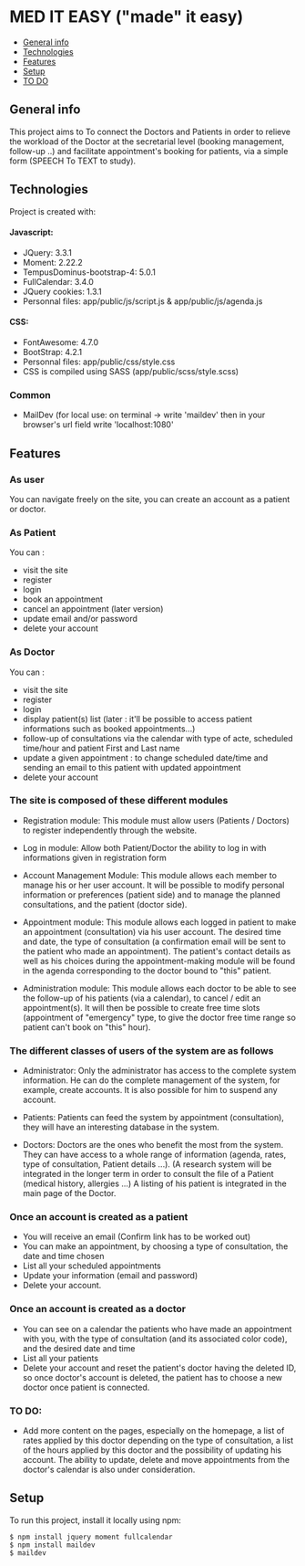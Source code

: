 # MED IT EASY ("made" it easy)
* [General info](#general-info)
* [Technologies](#technologies)
* [Features](#features)
* [Setup](#setup)
* [TO DO](#todo)

## General info
This project aims to To connect the Doctors and Patients in order to relieve the workload of the Doctor at the secretarial level (booking management, follow-up ..) and facilitate appointment's booking for patients, via a simple form (SPEECH To TEXT to study).
	
## Technologies
Project is created with:
#### Javascript:
* JQuery: 3.3.1
* Moment: 2.22.2
* TempusDominus-bootstrap-4: 5.0.1
* FullCalendar: 3.4.0
* JQuery cookies: 1.3.1
* Personnal files: app/public/js/script.js & app/public/js/agenda.js

#### CSS:
* FontAwesome: 4.7.0
* BootStrap: 4.2.1
* Personnal files: app/public/css/style.css
* CSS is compiled using SASS (app/public/scss/style.scss)

### Common
* MailDev (for local use: on terminal -> write 'maildev' then in your browser's url field write 'localhost:1080' 

## Features
### As user
You can navigate freely on the site, you can create an account as a patient or doctor.
### As Patient
You can : 
* visit the site
* register
* login
* book an appointment
* cancel an appointment (later version)
* update email and/or password
* delete your account

### As Doctor
You can :
* visit the site
* register
* login
* display patient(s) list (later : it'll be possible to access patient informations such as booked appointments...)
* follow-up of consultations via the calendar with type of acte, scheduled time/hour and patient First and Last name
* update a given appointment : to change scheduled date/time and sending an email to this patient with updated appointment
* delete your account

### The site is composed of these different modules
* Registration module: 
This module must allow users (Patients / Doctors) to register independently through the website.

* Log in module:
Allow both Patient/Doctor the ability to log in with informations given in registration form

* Account Management Module: 
This module allows each member to manage his or her user account. It will be possible to modify personal information or preferences (patient side) and to manage the planned consultations, and the patient (doctor side).

* Appointment module: 
This module allows each logged in patient to make an appointment (consultation) via his user account. The desired time and date, the type of consultation (a confirmation email will be sent to the patient who made an appointment). The patient's contact details as well as his choices during the appointment-making module will be found in the agenda corresponding to the doctor bound to "this" patient.

* Administration module: 
This module allows each doctor to be able to see the follow-up of his patients (via a calendar), to cancel / edit an appointment(s). It will then be possible to create free time slots (appointment of "emergency" type, to give the doctor free time range so patient can't book on "this" hour).

### The different classes of users of the system are as follows
* Administrator: 
Only the administrator has access to the complete system information. He can do the complete management of the system, for example, create accounts. It is also possible for him to suspend any account.
 
* Patients: 
Patients can feed the system by appointment (consultation), they will have an interesting database in the system.

* Doctors: Doctors are the ones who benefit the most from the system. They can have access to a whole range of information (agenda, rates, type of consultation, Patient details ...). (A research system will be integrated in the longer term in order to consult the file of a Patient (medical history, allergies ...) A listing of his patient is integrated in the main page of the Doctor.

### Once an account is created as a patient
* You will receive an email (Confirm link has to be worked out)
* You can make an appointment, by choosing a type of consultation, the date and time chosen
* List all your scheduled appointments
* Update your information (email and password)
* Delete your account.
### Once an account is created as a doctor
* You can see on a calendar the patients who have made an appointment with you, with the type of consultation (and its associated color code), and the desired date and time
* List all your patients
* Delete your account and reset the patient's doctor having the deleted ID, so once doctor's account is deleted, the patient has to choose a new doctor once patient is connected.

### TO DO:
* Add more content on the pages, especially on the homepage, a list of rates applied by this doctor depending on the type of consultation, a list of the hours applied by this doctor and the possibility of updating his account.
The ability to update, delete and move appointments from the doctor's calendar is also under consideration.


## Setup
To run this project, install it locally using npm:

```
$ npm install jquery moment fullcalendar
$ npm install maildev
$ maildev
```
